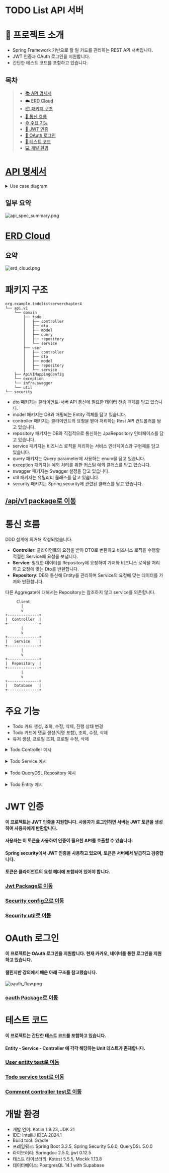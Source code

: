 TODO List API 서버
===

# 📝 프로젝트 소개

- Spring Framework 기반으로 할 일 카드를 관리하는 REST API 서버입니다.
- JWT 인증과 OAuth 로그인을 지원합니다.
- 간단한 테스트 코드를 포함하고 있습니다.

<h2>목차</h2>

> - [📚 API 명세서](#API-명세서)
> - [☁️ ERD Cloud](#erd-cloud)
> - [📦 패키지 구조](#패키지-구조)
> - [🔄 통신 흐름](#통신-흐름)
> - [⚙️ 주요 기능](#주요-기능)
> - [🔐 JWT 인증](#jwt-인증)
> - [🔑 OAuth 로그인](#oauth-로그인)
> - [🧪 테스트 코드](#테스트-코드)
> - [💻 개발 환경](#개발-환경)

# [API 명세서](https://mobzz.notion.site/1c3b0b6d379f4d5aa93d4ebc058ecd12?v=3c5b824e364e4112b4865b03a336dd05&pvs=74)

<details><summary>Use case diagram</summary>

![Use case diagram](Use_Case_Diagram.drawio.svg)

</details>

## 일부 요약

![api_spec_summary.png](api_spec_summary.png)

# [ERD Cloud](https://www.erdcloud.com/d/8JmKdknxC3JsBpzEe)

## 요약

![erd_cloud.png](erd_cloud.png)

# 패키지 구조

```
org.example.todolistserverchapter4
└── api.v1
    └── domain
        ├── todo
        │   ├── controller
        │   ├── dto
        │   ├── model
        │   ├── query
        │   ├── repository
        │   └── service
        ├── user
        │   ├── controller
        │   ├── dto
        │   ├── model
        │   ├── repository
        │   └── service
    ├── ApiV1MappingConfig
    └── exception
    └── infra.swagger
    └── util
└── security
```

- dto 패키지는 클라이언트-서버 API 통신에 필요한 데이터 전송 객체를 담고 있습니다.<br/>
- model 패키지는 DB와 매핑되는 Entity 객체를 담고 있습니다.<br/>
- controller 패키지는 클라이언트의 요청을 받아 처리하는 Rest API 컨트롤러를 담고 있습니다.
- repository 패키지는 DB와 직접적으로 통신하는 JpaRepository 인터페이스를 담고 있습니다.
- service 패키지는 비즈니스 로직을 처리하는 서비스 인터페이스와 구현체를 담고 있습니다.
- query 패키지는 Query parameter에 사용하는 enum을 담고 있습니다.
- exception 패키지는 예외 처리를 위한 커스텀 예외 클래스를 담고 있습니다.
- swagger 패키지는 Swagger 설정을 담고 있습니다.
- util 패키지는 유틸리티 클래스를 담고 있습니다.
- security 패키지는 Spring security에 관련된 클래스를 담고 있습니다.

## [/api/v1 package로 이동](src/main/kotlin/org/example/todolistserverchapter4/api/v1)

# 통신 흐름

DDD 설계에 의거해 작성되었습니다.

- **Controller**: 클라이언트의 요청을 받아 DTO로 변환하고 비즈니스 로직을 수행할 적절한 Service에 요청을 보냅니다.
- **Service**: 필요한 데이터를 Repository에 요청하여 가져와 비즈니스 로직을 처리하고 요청에 맞는 Dto를 반환합니다.
- **Repository**: DB와 통신해 Entity를 관리하며 Service의 요청에 맞는 데이터를 가져와 반환합니다.

다른 Aggregate에 대해서는 Repository는 참조하지 않고 service를 의존합니다.

```plaintext
     Client
       |
       v
+--------------+
|  Controller  |
+--------------+
       |
       v
+--------------+
|   Service    |
+--------------+
       |
       v
+--------------+
|  Repository  |
+--------------+
       |
       v
+--------------+
|   Database   |
+--------------+
```

# 주요 기능

- Todo 카드 생성, 조회, 수정, 삭제, 진행 상태 변경
- Todo 카드에 댓글 생성(익명 포함), 조회, 수정, 삭제
- 유저 생성, 프로필 조회, 프로필 수정, 삭제

<details><summary>Todo Controller 예시</summary>

```kotlin
@RestController
@RequestMapping("/todos")
class TodoController(
    private val todoService: TodoService
) : ApiV1MappingConfig() {

    @GetMapping
    fun getTodoList(
        @RequestParam(defaultValue = "created_at_asc") sort: TodoSort,
        @RequestParam(defaultValue = "0") page: Int,
        @RequestParam(defaultValue = "10") size: Int,
        @RequestParam(required = false) userIds: List<Long>? = null,
    ): ResponseEntity<Page<TodoDto>> {
        val pageable: Pageable = PageRequest.of(page, size, sort.convertToSort())

        return /*...*/
    }

    /*...*/

    @PostMapping
    fun createTodo(
        @Valid @RequestBody request: TodoCreateDto,
        @ModelAttribute("userId") userId: Long?
    ): ResponseEntity<TodoDto> {
        if (userId == null) {
            throw NotAuthorizedException()
        }

        return /*...*/
    }

    /*...*/
}
```

</details>
<br/>
<details><summary>Todo Service 예시</summary>

```kotlin
@Service
class TodoServiceImpl(
    val todoRepository: TodoRepository,
    val commentRepository: CommentRepository,

    val userService: UserService
) : TodoService {

    override fun getTodoList(userIds: List<Long>?, pageable: Pageable): Page<TodoDto> {
        val todos = if (userIds != null) {
            todoRepository.findByUserIdIn(userIds, pageable)
        } else {
            todoRepository.findAll(pageable)
        }

        val userDtos = todos.map { it.userId }.distinct().let { userService.getUserProfiles(it) }

        return todos.map { DtoConverter.convertToTodoDto(todo = it, userDto = userDtos[it.userId.toInt()]) }
    }

    /*...*/

    @Transactional
    override fun createTodo(userId: Long, request: TodoCreateDto): TodoDto {
        val todo = todoRepository.save(
            Todo.fromDto(
                request = request,
                userId = userId
            )
        )

        val userDto = userService.getUserProfile(todo.userId)

        return DtoConverter.convertToTodoDto(todo = todo, userDto = userDto)
    }

    /*...*/
}
```

</details>

<br/>

<details><summary>Todo QueryDSL Repository 예시</summary>

```kotlin
@Repository
class TodoQueryDslRepository : QueryDslSupport() {

    private val todo = QTodo.todo
    private val comment = QComment.comment

    fun findWithComments(todoId: Long): Pair<Todo?, List<Comment>> {
        // querydsl 에서 지원하는 Tuple
        val result: List<Tuple> = queryFactory
            .select(todo, comment)
            .from(todo)
            .leftJoin(comment).on(todo.id.eq(comment.todo.id))
            .where(todo.id.eq(todoId))
            .fetch()

        val todo = result[0].get(todo)
        val comments = result.mapNotNull { it.get(comment) }

        return Pair(todo, comments)
    }
}
```

</details>

<br/>

<details><summary>Todo Entity 예시</summary>

```kotlin
@Entity
@Table(name = "todo")
@SQLRestriction("status != 'Deleted'")
@SQLDelete(sql = "UPDATE todo SET status = 'Deleted', deleted_at = NOW() WHERE id = ?")
class Todo(
    @Column(name = "title")
    var title: String,

    @Column(name = "description")
    var description: String? = null,

    @Enumerated(EnumType.STRING)
    @Column(name = "status")
    var status: TodoStatus = TodoStatus.Alive,

    @Enumerated(EnumType.STRING)
    @Column(name = "card_status")
    var cardStatus: TodoCardStatus = TodoCardStatus.NotStarted,

    @CreationTimestamp
    @Column(name = "created_at", updatable = false)
    val createdAt: LocalDateTime = LocalDateTime.now(),

    @UpdateTimestamp
    @Column(name = "updated_at")
    var updatedAt: LocalDateTime? = null,

    @Column(name = "deleted_at")
    var deletedAt: LocalDateTime? = null,

    @Column(name = "user_id")
    val userId: Long
) {
    @Id
    @GeneratedValue(strategy = GenerationType.IDENTITY)
    var id: Long? = null

    fun hasPermission(user: UserDto): Boolean {
        return UserRole.valueOf(user.role) == UserRole.Admin || this.userId == user.id
    }

    private fun validate() {
        require(title.isNotBlank()) { "Title cannot be blank" }
        require(title.length <= 100) { "Title must be 100 characters or less" }
        require(this.description != null && this.description!!.length <= 1000) { "Description must be 1000 characters or less" }
    }

    companion object {
        fun fromDto(request: TodoCreateDto, userId: Long): Todo {
            return Todo(
                title = request.title,
                description = request.description,
                userId = userId
            ).apply { this.validate() }
        }
    }
}
```

</details>

# JWT 인증

#### 이 프로젝트는 JWT 인증을 지원합니다. 사용자가 로그인하면 서버는 JWT 토큰을 생성하여 사용자에게 반환합니다.

#### 사용자는 이 토큰을 사용하여 인증이 필요한 API를 호출할 수 있습니다.

#### Spring security에서 JWT 인증을 사용하고 있으며, 토큰은 서버에서 발급하고 검증합니다.

#### 토큰은 클라이언트의 요청 헤더에 포함되어 있어야 합니다.

### [Jwt Package로 이동](src/main/kotlin/org/example/todolistserverchapter4/api/v1/infra/security/jwt)

### [Security config으로 이동](src/main/kotlin/org/example/todolistserverchapter4/api/v1/infra/security/SecurityConfig.kt)

### [Security util로 이동](src/main/kotlin/org/example/todolistserverchapter4/api/v1/infra/security/SecurityUtils.kt)

# OAuth 로그인

#### 이 프로젝트는 OAuth 로그인을 지원합니다. 현재 카카오, 네이버를 통한 로그인을 지원하고 있습니다.

#### 챌린지반 강의에서 배운 아래 구조를 참고했습니다.

![oauth_flow.png](oauth_flow.png)

### [oauth Package로 이동](src/main/kotlin/org/example/todolistserverchapter4/api/v1/oauth)

# 테스트 코드

#### 이 프로젝트는 간단한 테스트 코드를 포함하고 있습니다.

#### Entity - Service - Controller 에 각각 해당하는 Unit 테스트가 존재합니다.

### [User entity test로 이동](src/test/kotlin/org/example/todolistserverchapter4/domain/user/model/UserTest.kt)

### [Todo service test로 이동](src/test/kotlin/org/example/todolistserverchapter4/domain/todo/service/TodoServiceTest.kt)

### [Comment controller test로 이동](src/test/kotlin/org/example/todolistserverchapter4/domain/comment/controller/CommentControllerTest.kt)

# 개발 환경

- 개발 언어: Kotlin 1.9.23, JDK 21
- IDE: IntelliJ IDEA 2024.1
- Build tool: Gradle
- 프레임워크: Spring Boot 3.2.5, Spring Security 5.6.0, QueryDSL 5.0.0
- 라이브러리: Springdoc 2.5.0, jjwt 0.12.5
- 테스트 라이브러리: Kotest 5.5.5, Mockk 1.13.8
- 데이터베이스: PostgresQL 14.1 with Supabase